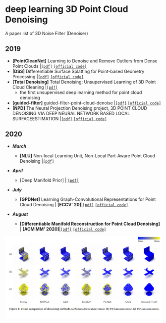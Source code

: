 # deep learning 3D Point Cloud Denoising
A paper list of 3D Noise Filter (Denoiser)
##
## 2019
- **[PointCleanNet]** Learning to Denoise and Remove Outliers from Dense Point Clouds |[`[pdf]`](https://arxiv.org/pdf/1901.01060.pdf) [`[official code]`](https://github.com/mrakotosaon/pointcleannet) 
- **[DSS]** Differentiable Surface Splatting for Point-based Geometry Processing |[`[pdf]`](https://arxiv.org/pdf/1906.04173.pdf) [`[official code]`](https://github.com/yifita/DSS) 
- **[Total Denoising]** Total Denoising: Unsupervised Learning of 3D Point Cloud Cleaning |[`[pdf]`](https://openaccess.thecvf.com/content_ICCV_2019/papers/Hermosilla_Total_Denoising_Unsupervised_Learning_of_3D_Point_Cloud_Cleaning_ICCV_2019_paper.pdf) 
  - the first unsupervised deep learning method for point cloud denoising
- **[guided-filter]** guided-filter-point-cloud-denoise |[`[pdf]`](http://kaiminghe.com/publications/pami12guidedfilter.pdf) [`[official code]`](https://github.com/aipiano/guided-filter-point-cloud-denoise) 
- **[NPD]** The Neural Projection Denoising project, 3D POINT CLOUD DENOISING VIA DEEP NEURAL NETWORK BASED LOCAL SURFACEESTIMATION  |[`[pdf]`](https://arxiv.org/pdf/1904.04427.pdf) [`[official code]`](https://github.com/chaojingduan/Neural-Projection) 


## 2020

- ***March***
  - **[NLU]** Non-local Learning Unit, Non-Local Part-Aware Point Cloud Denoising  |[`[pdf]`](https://arxiv.org/pdf/2003.06631.pdf)


- ***April***
  - [Deep Manifold Prior] | [`[pdf]`](https://arxiv.org/pdf/2004.04242.pdf)

- ***July***
  - **[GPDNet]** Learning Graph-Convolutional Representations for Point Cloud Denoising | **[ECCV' 20]**|[`[pdf]`](https://arxiv.org/pdf/2007.02578.pdf) [`[official code]`](https://github.com/diegovalsesia/GPDNet) 

- ***August***
  - **[Differentiable Manifold Reconstruction for Point Cloud Denoising]** | **[ACM MM' 2020]**|[`[pdf]`](https://arxiv.org/pdf/2007.13551.pdf) [`[official code]`](https://github.com/luost26/DMRDenoise) 

<p align="center">
  <img width="1000" src="/asset/comparison_of_denoising_methods.png" "Visual comparison of denoising methods.">
</p>
